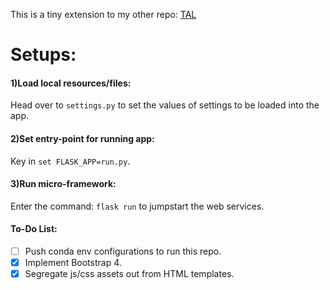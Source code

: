 This is a tiny extension to my other repo: [TAL](https://github.com/VivaaindreanNg/CMCS-Temporal-Action-Localization)


# Setups:

#### 1)Load local resources/files:
Head over to ```settings.py``` to set the values of settings to be loaded into the app.


#### 2)Set entry-point for running app:
Key in ```set FLASK_APP=run.py```.


#### 3)Run micro-framework:
Enter the command: ```flask run``` to jumpstart the web services.




#### To-Do List:

- [ ] Push conda env configurations to run this repo.
- [x] Implement Bootstrap 4.
- [x] Segregate js/css assets out from HTML templates.
